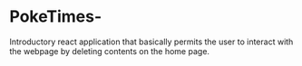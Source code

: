 # PokeTimes-
Introductory react application that basically permits the user to interact with the webpage by deleting contents on the home page.
